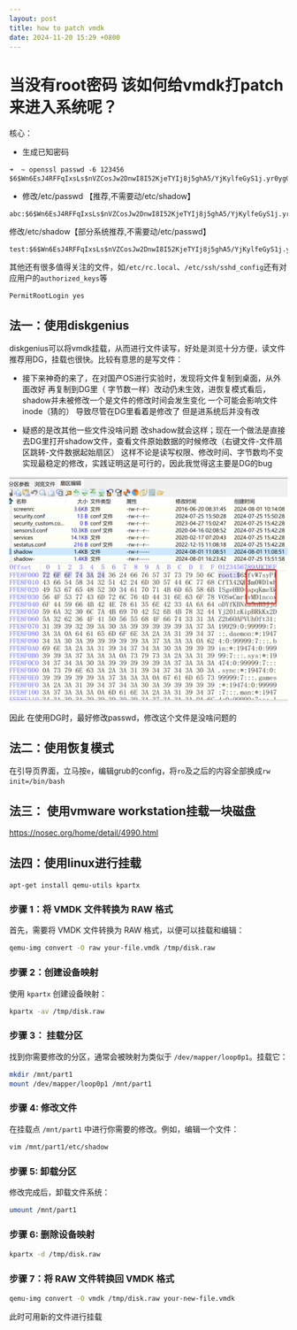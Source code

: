 ```yaml
---
layout: post
title: how to patch vmdk
date: 2024-11-20 15:29 +0800
---
```


# 当没有root密码 该如何给vmdk打patch来进入系统呢？

核心：
* 生成已知密码
```
➜  ~ openssl passwd -6 123456
$6$Wn6EsJ4RFFqIxsLs$nVZCosJw2DnwI8I52KjeTYIj8j5ghA5/YjKylfeGyS1j.yr0ygGlzEeJfF0MW2ToO7lLhqzEt8LyOUtayPewz.
```
* 修改/etc/passwd 【推荐,不需要动/etc/shadow】
```
abc:$6$Wn6EsJ4RFFqIxsLs$nVZCosJw2DnwI8I52KjeTYIj8j5ghA5/YjKylfeGyS1j.yr0ygGlzEeJfF0MW2ToO7lLhqzEt8LyOUtayPewz.:0:0:root:/root:/usr/bin/zsh  
```
修改/etc/shadow【部分系统推荐,不需要动/etc/passwd】
```
test:$6$Wn6EsJ4RFFqIxsLs$nVZCosJw2DnwI8I52KjeTYIj8j5ghA5/YjKylfeGyS1j.yr0ygGlzEeJfF0MW2ToO7lLhqzEt8LyOUtayPewz.:20046:0:99999:7:::
```
其他还有很多值得关注的文件，如`/etc/rc.local`、`/etc/ssh/sshd_config`还有对应用户的`authorized_keys`等
```
PermitRootLogin yes
```

## 法一：使用diskgenius
diskgenius可以将vmdk挂载，从而进行文件读写，好处是浏览十分方便，读文件推荐用DG，挂载也很快。比较有意思的是写文件：

* 接下来神奇的来了，在对国产OS进行实验时，发现将文件复制到桌面，从外面改好 再复制到DG里（ 字节数一样）改动仍未生效，进恢复模式看后，shadow并未被修改一个是文件的修改时间会发生变化 一个可能会影响文件inode（猜的） 导致尽管在DG里看着是修改了 但是进系统后并没有改 

* 疑惑的是改其他一些文件没啥问题 改shadow就会这样；现在一个做法是直接去DG里打开shadow文件，查看文件原始数据的时候修改（右键文件-文件扇区跳转-文件数据起始扇区） 这样不论是读写权限、修改时间、字节数均不变 实现最稳定的修改，实践证明这是可行的，因此我觉得这主要是DG的bug

![alt text](/assets/img/2024-11-20-15-54-08.png)

因此 在使用DG时，最好修改passwd，修改这个文件是没啥问题的

## 法二：使用恢复模式
在引导页界面，立马按`e`，编辑grub的config，将`ro`及之后的内容全部换成`rw init=/bin/bash`

## 法三： 使用vmware workstation挂载一块磁盘

https://nosec.org/home/detail/4990.html

## 法四：使用linux进行挂载

`apt-get install qemu-utils kpartx`

### 步骤 1：将 VMDK 文件转换为 RAW 格式

首先，需要将 VMDK 文件转换为 RAW 格式，以便可以挂载和编辑：

```bash
qemu-img convert -O raw your-file.vmdk /tmp/disk.raw
```

### 步骤 2：创建设备映射
    
使用 `kpartx` 创建设备映射：
    
```bash
kpartx -av /tmp/disk.raw    
```
    
### 步骤 3： 挂载分区
    
找到你需要修改的分区，通常会被映射为类似于 `/dev/mapper/loop0p1`。挂载它：

```bash
mkdir /mnt/part1
mount /dev/mapper/loop0p1 /mnt/part1
```

### 步骤 4: 修改文件

在挂载点 `/mnt/part1` 中进行你需要的修改。例如，编辑一个文件：

```bash
vim /mnt/part1/etc/shadow
```

### 步骤 5: 卸载分区

修改完成后，卸载文件系统：

```bash
umount /mnt/part1
```

### 步骤 6: 删除设备映射

```bash
kpartx -d /tmp/disk.raw
```


### 步骤 7：将 RAW 文件转换回 VMDK 格式

```bash
qemu-img convert -O vmdk /tmp/disk.raw your-new-file.vmdk
```
此时可用新的文件进行挂载